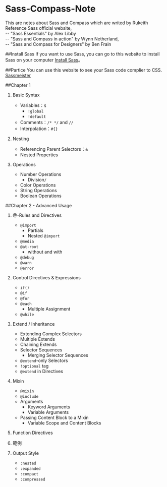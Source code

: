 # Sass-Compass-Note
This are notes about Sass and Compass which are writed by Rukeith  
Reference Sass official website,  
-- "Sass Essentials" by Alex Libby  
-- "Sass and Compass in action" by Wynn Netherland,  
-- "Sass and Compass for Designers" by Ben Frain    

##Install Sass
If you want to use Sass, you can go to this website to install Sass on your computer [Install Sass](http://sass-lang.com/install)。

##Partice
You can use this website to see your Sass code complier to CSS.  
[Sassmeister](http://sassmeister.com/)

##Chapter 1
1. Basic Syntax
	* Variables：`$`
		* `!global`
		* `!default`
	* Comments：`/* */` and `//`
	* Interpolation：`#{}`

2. Nesting
	* Referencing Parent Selectors：`&`
	* Nested Properties

3. Operations
	* Number Operations
		* Division`/` 
	* Color Operations
	* String Operations
	* Boolean Operations

##Chapter 2 - Advanced Usage
1. @-Rules and Directives
	* `@import`
		* 	Partials
		*  Nested `@import`
	* `@media`
	* `@at-root`
		* 	without and with
	* `@debug`
	* `@warn`
	* `@error`

2. Control Directives & Expressions
	* `if()`
	* `@if`
	* `@for`
	* `@each`
		* Multiple Assignment
	* `@while`

3. Extend / Inheritance
	* Extending Complex Selectors
	* Multiple Extends
	* Chaining Extends
	* Selector Sequences
		* Merging Selector Sequences
	* `@extend`-only Selectors
	* `!optional` tag
	* `@extend` in Directives

4. Mixin
	* `@mixin`
	* `@include`
	* Arguments
		* Keyword Arguments
		* Variable Arguments
	* Passing Content Block to a Mixin
		* Variable Scope and Content Blocks

5. Function Directives

6. 範例

7. Output Style
	* `:nested`
	* `:expanded`
	* `:compact`
	* `:compressed`
